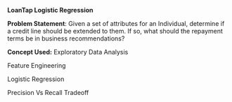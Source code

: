 **LoanTap Logistic Regression**

**Problem Statement**:
  Given a set of attributes for an Individual, determine if a credit line should be extended to them. If so, what should the repayment terms be in business recommendations?

**Concept Used:**
  Exploratory Data Analysis
  
  Feature Engineering
  
  Logistic Regression
  
  Precision Vs Recall Tradeoff
